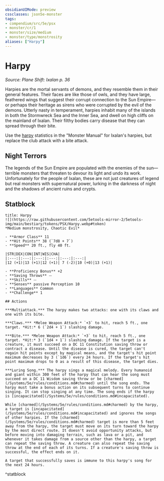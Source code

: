 ```yaml
---
obsidianUIMode: preview
cssclasses: json5e-monster
tags:
- compendium/src/5e/psx
- monster/cr/1
- monster/size/medium
- monster/type/monstrosity
aliases: ["Harpy"]
---
```

# Harpy
*Source: Plane Shift: Ixalan p. 36*  

Harpies are the mortal servants of demons, and they resemble them in their general features. Their faces are like those of owls, and they have large, feathered wings that suggest their corrupt connection to the Sun Empire—or perhaps their heritage as sirens who were corrupted by the evil of the demons. Utterly nasty in temperament, harpies inhabit many of the islands in both the Stormwreck Sea and the Inner Sea, and dwell on high cliffs on the mainland of Ixalan. Their filthy bodies carry disease that they can spread through their bite.

Use the [harpy](/Systems/5e/bestiary/monstrosity/harpy.md) statistics in the "Monster Manual" for Ixalan's harpies, but replace the club attack with a bite attack.

## Night Terrors

The legends of the Sun Empire are populated with the enemies of the sun—terrible monsters that threaten to devour its light and undo its work. Unfortunately for the people of Ixalan, these are not just creatures of legend but real monsters with supernatural power, lurking in the darkness of night and the shadows of ancient ruins and crypts.

## Statblock

```ad-statblock
title: Harpy
![](https://raw.githubusercontent.com/5etools-mirror-2/5etools-img/main/bestiary/tokens/PSX/Harpy.webp#token)
*Medium monstrosity, Chaotic Evil*

- **Armor Class** 11
- **Hit Points** 38 (`7d8 + 7`)
- **Speed** 20 ft., fly 40 ft.

|STR|DEX|CON|INT|WIS|CHA|
|:---:|:---:|:---:|:---:|:---:|:---:|
|12 (+1)|13 (+1)|12 (+1)| 7 (-2)|10 (+0)|13 (+1)|

- **Proficiency Bonus** +2
- **Saving Throws** ⏤
- **Skills** ⏤
- **Senses** passive Perception 10
- **Languages** Common
- **Challenge** 1

## Actions

***Multiattack.*** The harpy makes two attacks: one with its claws and one with its bite.

***Claws.*** *Melee Weapon Attack:* `+3` to hit, reach 5 ft., one target. *Hit:* 6 (`2d4 + 1`) slashing damage.

***Bite.*** *Melee Weapon Attack:* `+3` to hit, reach 5 ft., one target. *Hit:* 3 (`1d4 + 1`) slashing damage. If the target is a creature, it must succeed on a DC 11 Constitution saving throw or contract a disease. Until the disease is cured, the target can't regain hit points except by magical means, and the target's hit point maximum decreases by 3 (`1d6`) every 24 hours. If the target's hit point maximum drops to 0 as a result of this disease, the target dies.

***Luring Song.*** The harpy sings a magical melody. Every humanoid and giant within 300 feet of the harpy that can hear the song must succeed on a DC 11 Wisdom saving throw or be [charmed](/Systems/5e/rules/conditions.md#charmed) until the song ends. The harpy must take a bonus action on its subsequent turns to continue singing. It can stop singing at any time. The song ends if the harpy is [incapacitated](/Systems/5e/rules/conditions.md#incapacitated).

While [charmed](/Systems/5e/rules/conditions.md#charmed) by the harpy, a target is [incapacitated](/Systems/5e/rules/conditions.md#incapacitated) and ignores the songs of other harpies. If the [charmed](/Systems/5e/rules/conditions.md#charmed) target is more than 5 feet away from the harpy, the target must move on its turn toward the harpy by the most direct route. It doesn't avoid opportunity attacks, but before moving into damaging terrain, such as lava or a pit, and whenever it takes damage from a source other than the harpy, a target can repeat the saving throw. A creature can also repeat the saving throw at the end of each of its turns. If a creature's saving throw is successful, the effect ends on it.

A target that successfully saves is immune to this harpy's song for the next 24 hours.
```
^statblock